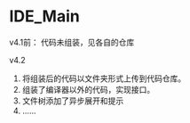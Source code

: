 # IDE_Main
v4.1前：
代码未组装，见各自的仓库

v4.2
1. 将组装后的代码以文件夹形式上传到代码仓库。
2. 组装了编译器以外的代码，实现接口。
3. 文件树添加了异步展开和提示
4. ......
